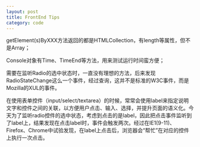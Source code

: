 ```yaml
---
layout: post
title: FrontEnd Tips
category: code
---
```


getElement(s)ByXXX方法返回的都是HTMLCollection，有length等属性，但不是Array；

Console对象有Time、TimeEnd等方法，用来测试运行时间蛮方便；

需要在监听Radio的选中状态时，一直没有理想的方法，后来发现RadioStateChange这么一个事件，经过查询，这并不是标准的W3C事件，而是Mozilla的XUL的事件。

在使用表单控件（input/select/textarea）的时候，常常会使用label来指定说明文字和控件之间的关联，以方便用户点击、输入、选择，并提升页面的语义化。今天为了监听radio控件的选中状态，考虑到点击的是label，因此把点击事件监听到了label上，结果发现在点击label时，事件会触发两次。经过在IE1(9-11)、Firefox、Chrome中试验发现，在label上点击后，浏览器会“帮忙”在对应的控件上执行一次点击。
